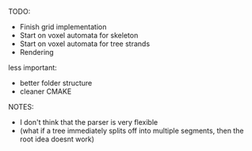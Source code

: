 TODO:
- Finish grid implementation
- Start on voxel automata for skeleton
- Start on voxel automata for tree strands
- Rendering

less important:
- better folder structure
- cleaner CMAKE

NOTES:
- I don't think that the parser is very flexible 
- (what if a tree immediately splits off into multiple segments, then the root idea doesnt work)
